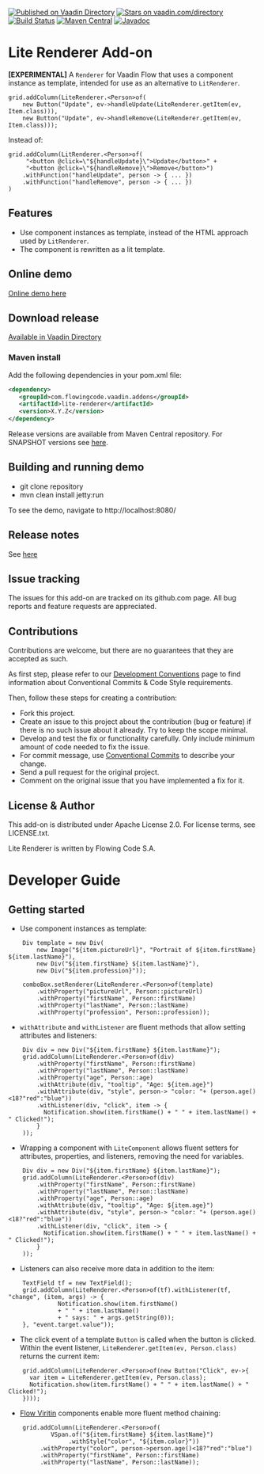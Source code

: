 [![Published on Vaadin Directory](https://img.shields.io/badge/Vaadin%20Directory-published-00b4f0.svg)](https://vaadin.com/directory/component/lite-renderer)
[![Stars on vaadin.com/directory](https://img.shields.io/vaadin-directory/star/lite-renderer.svg)](https://vaadin.com/directory/component/lite-renderer)
[![Build Status](https://jenkins.flowingcode.com/job/LiteRenderer-addon/badge/icon)](https://jenkins.flowingcode.com/job/LiteRenderer-addon)
[![Maven Central](https://img.shields.io/maven-central/v/com.flowingcode.vaadin.addons/lite-renderer)](https://mvnrepository.com/artifact/com.flowingcode.vaadin.addons/lite-renderer)
[![Javadoc](https://img.shields.io/badge/javadoc-00b4f0)](https://javadoc.flowingcode.com/artifact/com.flowingcode.vaadin.addons/lite-renderer)

# Lite Renderer Add-on

**[EXPERIMENTAL]** A `Renderer` for Vaadin Flow that uses a component instance as template, intended for use as an alternative to `LitRenderer`.

```
grid.addColumn(LiteRenderer.<Person>of(
    new Button("Update", ev->handleUpdate(LiteRenderer.getItem(ev, Item.class))),
    new Button("Update", ev->handleRemove(LiteRenderer.getItem(ev, Item.class)));
```

Instead of:

```
grid.addColumn(LitRenderer.<Person>of(
     "<button @click=\"${handleUpdate}\">Update</button>" +
     "<button @click=\"${handleRemove}\">Remove</button>")
    .withFunction("handleUpdate", person -> { ... })
    .withFunction("handleRemove", person -> { ... })        
)
```

## Features

* Use component instances as template, instead of the HTML approach used by `LitRenderer`.
* The component is rewritten as a lit template.

## Online demo

[Online demo here](http://addonsv24.flowingcode.com/lite-renderer)

## Download release

[Available in Vaadin Directory](https://vaadin.com/directory/component/lite-renderer)

### Maven install

Add the following dependencies in your pom.xml file:

```xml
<dependency>
   <groupId>com.flowingcode.vaadin.addons</groupId>
   <artifactId>lite-renderer</artifactId>
   <version>X.Y.Z</version>
</dependency>
```
<!-- the above dependency should be updated with latest released version information -->

Release versions are available from Maven Central repository. For SNAPSHOT versions see [here](https://maven.flowingcode.com/snapshots/).

## Building and running demo

- git clone repository
- mvn clean install jetty:run

To see the demo, navigate to http://localhost:8080/

## Release notes

See [here](https://github.com/FlowingCode/LiteRenderer/releases)

## Issue tracking

The issues for this add-on are tracked on its github.com page. All bug reports and feature requests are appreciated. 

## Contributions

Contributions are welcome, but there are no guarantees that they are accepted as such. 

As first step, please refer to our [Development Conventions](https://github.com/FlowingCode/DevelopmentConventions) page to find information about Conventional Commits & Code Style requirements.

Then, follow these steps for creating a contribution:

- Fork this project.
- Create an issue to this project about the contribution (bug or feature) if there is no such issue about it already. Try to keep the scope minimal.
- Develop and test the fix or functionality carefully. Only include minimum amount of code needed to fix the issue.
- For commit message, use [Conventional Commits](https://github.com/FlowingCode/DevelopmentConventions/blob/main/conventional-commits.md) to describe your change.
- Send a pull request for the original project.
- Comment on the original issue that you have implemented a fix for it.

## License & Author

This add-on is distributed under Apache License 2.0. For license terms, see LICENSE.txt.

Lite Renderer is written by Flowing Code S.A.

# Developer Guide

## Getting started


- Use component instances as template:
``` 
    Div template = new Div(
        new Image("${item.pictureUrl}", "Portrait of ${item.firstName} ${item.lastName}"),
        new Div("${item.firstName} ${item.lastName}"),
        new Div("${item.profession}"));

    comboBox.setRenderer(LiteRenderer.<Person>of(template)
        .withProperty("pictureUrl", Person::pictureUrl)
        .withProperty("firstName", Person::firstName)
        .withProperty("lastName", Person::lastName)
        .withProperty("profession", Person::profession));
```

- `withAttribute` and `withListener` are fluent methods that allow setting attributes and listeners:
```
    Div div = new Div("${item.firstName} ${item.lastName}");
    grid.addColumn(LiteRenderer.<Person>of(div)
        .withProperty("firstName", Person::firstName)
        .withProperty("lastName", Person::lastName)
        .withProperty("age", Person::age)
        .withAttribute(div, "tooltip", "Age: ${item.age}")
        .withAttribute(div, "style", person-> "color: "+ (person.age()<18?"red":"blue"))
        .withListener(div, "click", item -> {
          Notification.show(item.firstName() + " " + item.lastName() + " Clicked!");
        }
    ));
```
	
- Wrapping a component with `LiteComponent` allows fluent setters for attributes, properties, and listeners, removing the need for variables.
```
    Div div = new Div("${item.firstName} ${item.lastName}");
    grid.addColumn(LiteRenderer.<Person>of(div)
        .withProperty("firstName", Person::firstName)
        .withProperty("lastName", Person::lastName)
        .withProperty("age", Person::age)
        .withAttribute(div, "tooltip", "Age: ${item.age}")
        .withAttribute(div, "style", person-> "color: "+ (person.age()<18?"red":"blue"))
        .withListener(div, "click", item -> {
          Notification.show(item.firstName() + " " + item.lastName() + " Clicked!");
        }
    ));
```	
	
- Listeners can also receive more data in addition to the item:
```
    TextField tf = new TextField();
    grid.addColumn(LiteRenderer.<Person>of(tf).withListener(tf, "change", (item, args) -> {
              Notification.show(item.firstName()
              + " " + item.lastName()
              + " says: " + args.getString(0));
    }, "event.target.value"));
```

- The click event of a template `Button` is called when the button is clicked. Within the event listener, `LiteRenderer.getItem(ev, Person.class)` returns the current item:
```
    grid.addColumn(LiteRenderer.<Person>of(new Button("Click", ev->{
      var item = LiteRenderer.getItem(ev, Person.class);
      Notification.show(item.firstName() + " " + item.lastName() + " Clicked!");
    })));
```
	
- [Flow Viritin](https://vaadin.com/directory/component/flow-viritin) components enable more fluent method chaining:
```
    grid.addColumn(LiteRenderer.<Person>of(
            VSpan.of("${item.firstName} ${item.lastName}")
                 .withStyle("color", "${item.color}"))
         .withProperty("color", person->person.age()<18?"red":"blue")
         .withProperty("firstName", Person::firstName)
         .withProperty("lastName", Person::lastName));
```
